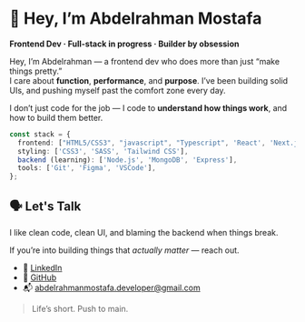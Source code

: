 # 👋 Hey, I’m Abdelrahman Mostafa

**Frontend Dev · Full-stack in progress · Builder by obsession**


Hey, I’m Abdelrahman — a frontend dev who does more than just “make things pretty.”  
I care about **function**, **performance**, and **purpose**. I’ve been building solid UIs, and pushing myself past the comfort zone every day.

I don’t just code for the job — I code to **understand how things work**, and how to build them better.


```ts
const stack = {
  frontend: ["HTML5/CSS3", "javascript", "Typescript", 'React', 'Next.js', 'Redux Toolkit', 'Framer Motion'],
  styling: ['CSS3', 'SASS', 'Tailwind CSS'],
  backend (learning): ['Node.js', 'MongoDB', 'Express'],
  tools: ['Git', 'Figma', 'VSCode'],
};

```

## 🗣️ Let's Talk

I like clean code, clean UI, and blaming the backend when things break.

If you’re into building things that *actually matter* — reach out.

- 💬 [LinkedIn](https://linkedin.com/in/abdelrahmanmostafa0)  
- 🐙 [GitHub](https://github.com/Abdelrahmanmostafa0)  
- 📬 [abdelrahmanmostafa.developer@gmail.com](mailto:abdelrahmanmostafa.developer@gmail.com)

> Life’s short. Push to main.
